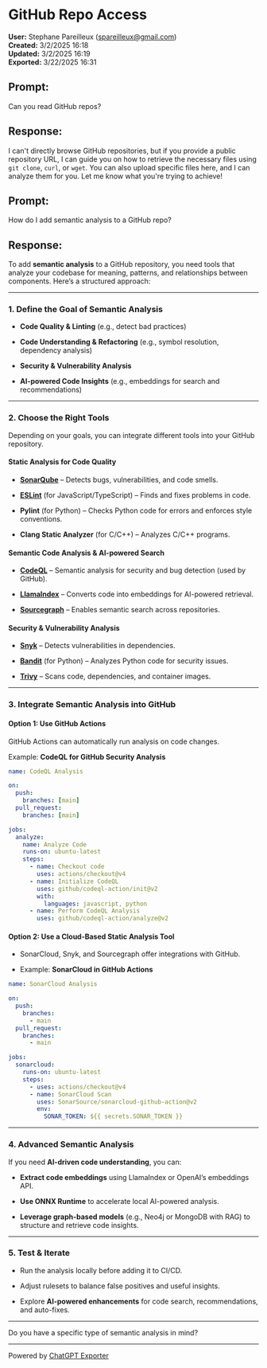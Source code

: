 # GitHub Repo Access

**User:** Stephane Pareilleux (spareilleux@gmail.com)  
**Created:** 3/2/2025 16:18  
**Updated:** 3/2/2025 16:19  
**Exported:** 3/22/2025 16:31  

## Prompt:
Can you read GitHub repos?

## Response:
I can't directly browse GitHub repositories, but if you provide a public repository URL, I can guide you on how to retrieve the necessary files using `git clone`, `curl`, or `wget`. You can also upload specific files here, and I can analyze them for you. Let me know what you're trying to achieve!

## Prompt:
How do I add semantic analysis to a GitHub repo?

## Response:
To add **semantic analysis** to a GitHub repository, you need tools that analyze your codebase for meaning, patterns, and relationships between components. Here’s a structured approach:

* * *

### **1\. Define the Goal of Semantic Analysis**

*   **Code Quality & Linting** (e.g., detect bad practices)
    
*   **Code Understanding & Refactoring** (e.g., symbol resolution, dependency analysis)
    
*   **Security & Vulnerability Analysis**
    
*   **AI-powered Code Insights** (e.g., embeddings for search and recommendations)
    

* * *

### **2\. Choose the Right Tools**

Depending on your goals, you can integrate different tools into your GitHub repository.

#### **Static Analysis for Code Quality**

*   **[SonarQube](https://www.sonarqube.org/)** – Detects bugs, vulnerabilities, and code smells.
    
*   **[ESLint](https://eslint.org/)** (for JavaScript/TypeScript) – Finds and fixes problems in code.
    
*   **Pylint** (for Python) – Checks Python code for errors and enforces style conventions.
    
*   **Clang Static Analyzer** (for C/C++) – Analyzes C/C++ programs.
    

#### **Semantic Code Analysis & AI-powered Search**

*   **[CodeQL](https://github.com/github/codeql)** – Semantic analysis for security and bug detection (used by GitHub).
    
*   **[LlamaIndex](https://github.com/jerryjliu/llama_index)** – Converts code into embeddings for AI-powered retrieval.
    
*   **[Sourcegraph](https://sourcegraph.com)** – Enables semantic search across repositories.
    

#### **Security & Vulnerability Analysis**

*   **[Snyk](https://snyk.io/)** – Detects vulnerabilities in dependencies.
    
*   **[Bandit](https://github.com/PyCQA/bandit)** (for Python) – Analyzes Python code for security issues.
    
*   **[Trivy](https://github.com/aquasecurity/trivy)** – Scans code, dependencies, and container images.
    

* * *

### **3\. Integrate Semantic Analysis into GitHub**

#### **Option 1: Use GitHub Actions**

GitHub Actions can automatically run analysis on code changes.

Example: **CodeQL for GitHub Security Analysis**

```yaml
name: CodeQL Analysis

on:
  push:
    branches: [main]
  pull_request:
    branches: [main]

jobs:
  analyze:
    name: Analyze Code
    runs-on: ubuntu-latest
    steps:
      - name: Checkout code
        uses: actions/checkout@v4
      - name: Initialize CodeQL
        uses: github/codeql-action/init@v2
        with:
          languages: javascript, python
      - name: Perform CodeQL Analysis
        uses: github/codeql-action/analyze@v2
```

#### **Option 2: Use a Cloud-Based Static Analysis Tool**

*   SonarCloud, Snyk, and Sourcegraph offer integrations with GitHub.
    
*   Example: **SonarCloud in GitHub Actions**
    

```yaml
name: SonarCloud Analysis

on:
  push:
    branches:
      - main
  pull_request:
    branches:
      - main

jobs:
  sonarcloud:
    runs-on: ubuntu-latest
    steps:
      - uses: actions/checkout@v4
      - name: SonarCloud Scan
        uses: SonarSource/sonarcloud-github-action@v2
        env:
          SONAR_TOKEN: ${{ secrets.SONAR_TOKEN }}
```

* * *

### **4\. Advanced Semantic Analysis**

If you need **AI-driven code understanding**, you can:

*   **Extract code embeddings** using LlamaIndex or OpenAI’s embeddings API.
    
*   **Use ONNX Runtime** to accelerate local AI-powered analysis.
    
*   **Leverage graph-based models** (e.g., Neo4j or MongoDB with RAG) to structure and retrieve code insights.
    

* * *

### **5\. Test & Iterate**

*   Run the analysis locally before adding it to CI/CD.
    
*   Adjust rulesets to balance false positives and useful insights.
    
*   Explore **AI-powered enhancements** for code search, recommendations, and auto-fixes.
    

* * *

Do you have a specific type of semantic analysis in mind?



---
Powered by [ChatGPT Exporter](https://www.chatgptexporter.com)